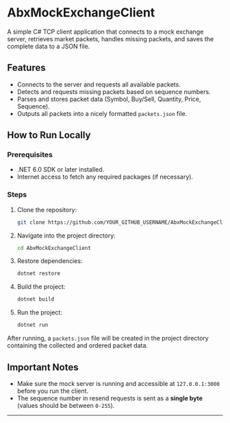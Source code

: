 # AbxMockExchangeClient

A simple C# TCP client application that connects to a mock exchange server, retrieves market packets, handles missing packets, and saves the complete data to a JSON file.

## Features

- Connects to the server and requests all available packets.
- Detects and requests missing packets based on sequence numbers.
- Parses and stores packet data (Symbol, Buy/Sell, Quantity, Price, Sequence).
- Outputs all packets into a nicely formatted `packets.json` file.

## How to Run Locally

### Prerequisites

- .NET 6.0 SDK or later installed.
- Internet access to fetch any required packages (if necessary).

### Steps

1. Clone the repository:
    ```bash
    git clone https://github.com/YOUR_GITHUB_USERNAME/AbxMockExchangeClient.git
    ```

2. Navigate into the project directory:
    ```bash
    cd AbxMockExchangeClient
    ```

3. Restore dependencies:
    ```bash
    dotnet restore
    ```

4. Build the project:
    ```bash
    dotnet build
    ```

5. Run the project:
    ```bash
    dotnet run
    ```

After running, a `packets.json` file will be created in the project directory containing the collected and ordered packet data.

## Important Notes

- Make sure the mock server is running and accessible at `127.0.0.1:3000` before you run the client.
- The sequence number in resend requests is sent as a **single byte** (values should be between `0-255`).

---
